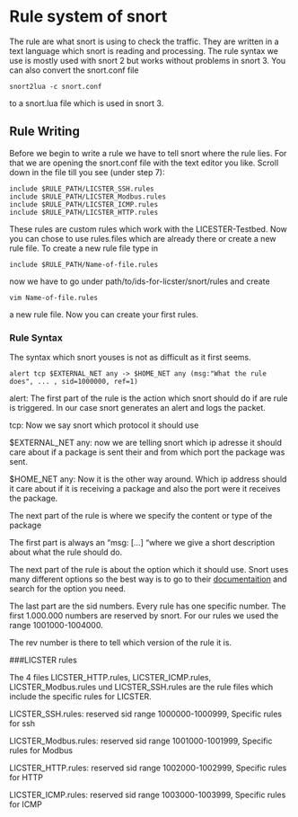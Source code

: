 # Rule system of snort

The rule are what snort is using to check the traffic. They are written in a text language which snort is reading and processing.
The rule syntax we use is mostly used with snort 2 but works without problems in snort 3. You can also
convert the snort.conf file 
````
snort2lua -c snort.conf
````
to a snort.lua file which is used in snort 3.

## Rule Writing

Before we begin to write a rule we have to tell snort where the rule lies. For that we are opening
the snort.conf file with the text editor you like. Scroll down in the file till you see (under step 7):

````
include $RULE_PATH/LICSTER_SSH.rules
include $RULE_PATH/LICSTER_Modbus.rules
include $RULE_PATH/LICSTER_ICMP.rules
include $RULE_PATH/LICSTER_HTTP.rules
````

These rules are custom rules which work with the LICESTER-Testbed.
Now you can chose to use rules.files which are already there or create a new rule file.
To create a new rule file type in
````
include $RULE_PATH/Name-of-file.rules
````
now we have to go under path/to/ids-for-licster/snort/rules and create
````
vim Name-of-file.rules
````
a new rule file. Now you can create your first rules.

### Rule Syntax

The syntax which snort youses is not as difficult as it first seems.
````
alert tcp $EXTERNAL_NET any -> $HOME_NET any (msg:"What the rule does", ... , sid=1000000, ref=1)
```` 
alert: The first part of the rule is the action which snort should do if are rule is triggered. In our case snort generates an alert and logs the packet.

tcp: Now we say snort which protocol it should use

$EXTERNAL_NET any: now we are telling snort which ip adresse it should care about if a package is sent their and from which port the package was sent.

$HOME_NET any: Now it is the other way around. Which ip address should it care about if it is receiving a package and also the port were it receives the package.

The next part of the rule is where we specify the content or type of the package

The first part is always an “msg: […] “where we give a short description about what the rule should do.

The next part of the rule is about the option which it should use. Snort uses many different options
so the best way is to go to their [documentaition](http://manual-snort-org.s3-website-us-east-1.amazonaws.com/node27.html)
and search for the option you need.

The last part are the sid numbers. Every rule has one specific number. The first 1.000.000 numbers are reserved by snort.
For our rules we used the range 1001000-1004000.

The rev number is there to tell which version of the rule it is.

###LICSTER rules

The 4 files LICSTER_HTTP.rules, LICSTER_ICMP.rules, LICSTER_Modbus.rules und LICSTER_SSH.rules are the rule files which include
the specific rules for LICSTER.

LICSTER_SSH.rules: reserved sid range 1000000-1000999, Specific rules for ssh

LICSTER_Modbus.rules: reserved sid range 1001000-1001999, Specific rules for Modbus

LICSTER_HTTP.rules: reserved sid range 1002000-1002999, Specific rules for HTTP

LICSTER_ICMP.rules: reserved sid range 1003000-1003999, Specific rules for ICMP
 

